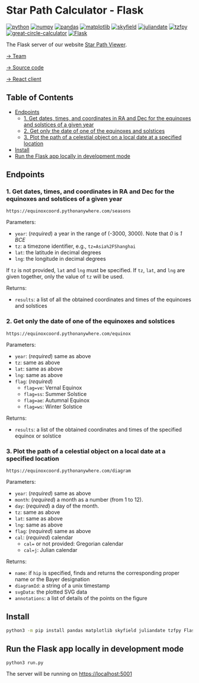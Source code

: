 # Star Path Calculator - Flask

[![python](https://img.shields.io/badge/Python-3.10,_3.11-3776AB?logo=python&logoColor=white)](https://www.python.org) [![numpy](https://img.shields.io/badge/Numpy-2.0.1-013243?logo=numpy&logoColor=white)](https://numpy.org) [![pandas](https://img.shields.io/badge/Pandas-2.2.2-150458?logo=Pandas&logoColor=white)](https://pandas.pydata.org) [![matplotlib](https://img.shields.io/badge/Matplotlib-3.9.1.post1-12557C)](https://matplotlib.org) [![skyfield](https://img.shields.io/badge/Skyfield-1.49-BD9354)](https://rhodesmill.org/skyfield) [![juliandate](https://img.shields.io/badge/Juliandate-1.0.4-BD9354)](https://pypi.org/project/juliandate) [![tzfpy](https://img.shields.io/badge/tzfpy-0.15.5-blue)](https://github.com/ringsaturn/tzfpy) [![great-circle-calculator](https://img.shields.io/badge/Great_Circle_Calculator-1.3.1-brightgreen)](https://github.com/seangrogan/great_circle_calculator) [![Flask](https://img.shields.io/badge/Flask-3.0.3-39A6BD?logo=flask&logoColor=white)](https://flask.palletsprojects.com)

The Flask server of our website [Star Path Viewer](https://stardial-astro.github.io/star-path-viewer).


[→ Team](https://github.com/stardial-astro)

[→ Source code](https://github.com/claude-hao/star-path-calculator)

[→ React client](https://github.com/lydiazly/star-path-viewer)

## Table of Contents<!-- omit in toc -->

- [Endpoints](#endpoints)
  - [1. Get dates, times, and coordinates in RA and Dec for the equinoxes and solstices of a given year](#1-get-dates-times-and-coordinates-in-ra-and-dec-for-the-equinoxes-and-solstices-of-a-given-year)
  - [2. Get only the date of one of the equinoxes and solstices](#2-get-only-the-date-of-one-of-the-equinoxes-and-solstices)
  - [3. Plot the path of a celestial object on a local date at a specified location](#3-plot-the-path-of-a-celestial-object-on-a-local-date-at-a-specified-location)
- [Install](#install)
- [Run the Flask app locally in development mode](#run-the-flask-app-locally-in-development-mode)

## Endpoints

### 1. Get dates, times, and coordinates in RA and Dec for the equinoxes and solstices of a given year

`https://equinoxcoord.pythonanywhere.com/seasons`

Parameters:

- `year`: (*required*) a year in the range of (-3000, 3000). Note that *0* is *1 BCE*
- `tz`: a timezone identifier, e.g., `tz=Asia%2FShanghai`
- `lat`: the latitude in decimal degrees
- `lng`: the longitude in decimal degrees

If `tz` is not provided, `lat` and `lng` must be specified. If `tz`, `lat`, and `lng` are given together, only the value of `tz` will be used.

Returns:

- `results`: a list of all the obtained coordinates and times of the equinoxes and solstices

### 2. Get only the date of one of the equinoxes and solstices

`https://equinoxcoord.pythonanywhere.com/equinox`

Parameters:

- `year`: (*required*) same as above
- `tz`: same as above
- `lat`: same as above
- `lng`: same as above
- `flag`: (*required*)
  - `flag=ve`: Vernal Equinox
  - `flag=ss`: Summer Solstice
  - `flag=ae`: Autumnal Equinox
  - `flag=ws`: Winter Solstice

Returns:

- `results`: a list of the obtained coordinates and times of the specified equinox or solstice

### 3. Plot the path of a celestial object on a local date at a specified location

`https://equinoxcoord.pythonanywhere.com/diagram`

Parameters:

- `year`: (*required*) same as above
- `month`: (*required*) a month as a number (from 1 to 12).
- `day`: (*required*) a day of the month.
- `tz`: same as above
- `lat`: same as above
- `lng`: same as above
- `flag`: (*required*) same as above
- `cal`: (*required*) calendar
  - `cal=` or not provided: Gregorian calendar
  - `cal=j`: Julian calendar

Returns:

- `name`: if `hip` is specified, finds and returns the corresponding proper name or the Bayer designation
- `diagramId`: a string of a unix timestamp
- `svgData`: the plotted SVG data
- `annotations`: a list of details of the points on the figure

## Install

```sh
python3 -m pip install pandas matplotlib skyfield juliandate tzfpy Flask
```

## Run the Flask app locally in development mode

```sh
python3 run.py
```

The server will be running on <https://localhost:5001>

